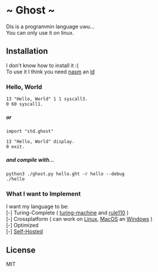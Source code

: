 # ~ Ghost ~
Dis is a programmin language uwu... <br/>
You can only use it on linux.

## Installation
I don't know how to install it :( <br/> 
To use it I think you need [nasm](https://www.nasm.us/) an [ld](https://linux.die.net/man/1/ld)

### Hello, World
```
13 "Hello, World" 1 1 syscall3.
0 60 syscall1.
```
##### or
```
import "std.ghost"

13 "Hello, World" display.
0 exit.
```
##### and compile with...
```
python3 ./ghost.py hello.ght -r hello --debug
./hello
```

### What I want to Implement
I want my language to be: <br/>
 [-] Turing-Complete ( [turing-machine](https://en.wikipedia.org/wiki/Turing_machine) and  [rule110](https://en.wikipedia.org/wiki/Rule_110) ) <br/>
 [-] Crossplatform ( can work on [Linux](https://en.wikipedia.org/wiki/Linux), [MacOS](https://en.wikipedia.org/wiki/MacOS) an [Windows](https://en.wikipedia.org/wiki/Microsoft_Windows) ) <br/>
 [-] Optimized <br/>
 [-] [Self-Hosted](https://en.wikipedia.org/wiki/Self-hosting_(compilers)) <br/>

## License
MIT
